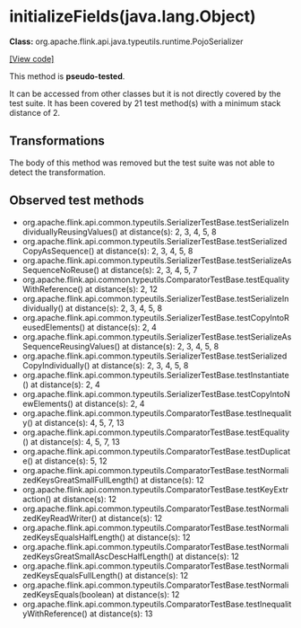# initializeFields(java.lang.Object)

**Class:** org.apache.flink.api.java.typeutils.runtime.PojoSerializer

[[View code]](https://github.com/apache/flink/blob/740f711c4ec9c4b7cdefd01c9f64857c345a68a1/flink-core/src/main/java//org/apache/flink/api/java/typeutils/runtime/PojoSerializer.java#L206)

This method is **pseudo-tested**.


It can be accessed from other classes but it is not directly covered by the test suite. 
It has been covered by 21 test method(s) with a minimum stack distance of 2.

## Transformations

The body of this method was removed but the test suite was not able to detect the transformation.



## Observed test methods

* org.apache.flink.api.common.typeutils.SerializerTestBase.testSerializeIndividuallyReusingValues() at distance(s): 2, 3, 4, 5, 8
* org.apache.flink.api.common.typeutils.SerializerTestBase.testSerializedCopyAsSequence() at distance(s): 2, 3, 4, 5, 8
* org.apache.flink.api.common.typeutils.SerializerTestBase.testSerializeAsSequenceNoReuse() at distance(s): 2, 3, 4, 5, 7
* org.apache.flink.api.common.typeutils.ComparatorTestBase.testEqualityWithReference() at distance(s): 2, 12
* org.apache.flink.api.common.typeutils.SerializerTestBase.testSerializeIndividually() at distance(s): 2, 3, 4, 5, 8
* org.apache.flink.api.common.typeutils.SerializerTestBase.testCopyIntoReusedElements() at distance(s): 2, 4
* org.apache.flink.api.common.typeutils.SerializerTestBase.testSerializeAsSequenceReusingValues() at distance(s): 2, 3, 4, 5, 8
* org.apache.flink.api.common.typeutils.SerializerTestBase.testSerializedCopyIndividually() at distance(s): 2, 3, 4, 5, 8
* org.apache.flink.api.common.typeutils.SerializerTestBase.testInstantiate() at distance(s): 2, 4
* org.apache.flink.api.common.typeutils.SerializerTestBase.testCopyIntoNewElements() at distance(s): 2, 4
* org.apache.flink.api.common.typeutils.ComparatorTestBase.testInequality() at distance(s): 4, 5, 7, 13
* org.apache.flink.api.common.typeutils.ComparatorTestBase.testEquality() at distance(s): 4, 5, 7, 13
* org.apache.flink.api.common.typeutils.ComparatorTestBase.testDuplicate() at distance(s): 5, 12
* org.apache.flink.api.common.typeutils.ComparatorTestBase.testNormalizedKeysGreatSmallFullLength() at distance(s): 12
* org.apache.flink.api.common.typeutils.ComparatorTestBase.testKeyExtraction() at distance(s): 12
* org.apache.flink.api.common.typeutils.ComparatorTestBase.testNormalizedKeyReadWriter() at distance(s): 12
* org.apache.flink.api.common.typeutils.ComparatorTestBase.testNormalizedKeysEqualsHalfLength() at distance(s): 12
* org.apache.flink.api.common.typeutils.ComparatorTestBase.testNormalizedKeysGreatSmallAscDescHalfLength() at distance(s): 12
* org.apache.flink.api.common.typeutils.ComparatorTestBase.testNormalizedKeysEqualsFullLength() at distance(s): 12
* org.apache.flink.api.common.typeutils.ComparatorTestBase.testNormalizedKeysEquals(boolean) at distance(s): 12
* org.apache.flink.api.common.typeutils.ComparatorTestBase.testInequalityWithReference() at distance(s): 13

